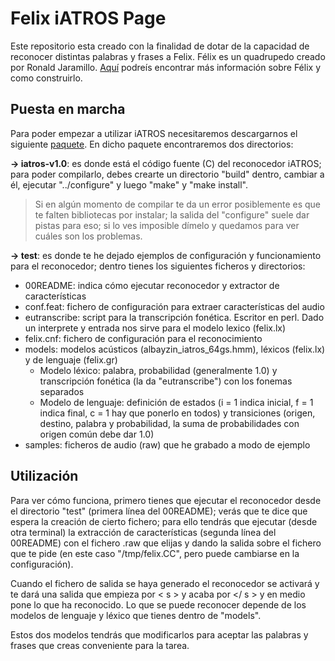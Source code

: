 # Felix iATROS Page

Este repositorio esta creado con la finalidad de dotar de la capacidad de reconocer distintas palabras y frases a Felix.
Félix es un quadrupedo creado por Ronald Jaramillo. 
[Aquí](https://burningservos.com/) podreís encontrar más información sobre Félix y como construirlo.

## Puesta en marcha 

Para poder empezar a utilizar iATROS necesitaremos descargarnos el siguiente [paquete](http://www.dsic.upv.es/~cmartine/trash/iATROS_felix.tgz).
En dicho paquete encontraremos dos directorios:

**->   iatros-v1.0**: es donde está el código fuente (C) del reconocedor iATROS; para poder compilarlo, 
debes crearte un directorio "build" dentro, cambiar a él, ejecutar "../configure" y luego "make" y "make install".

> Si en algún momento de compilar te da un error posiblemente es que te
falten bibliotecas por instalar; la salida del "configure" suele dar
pistas para eso; si lo ves imposible dímelo y quedamos para ver cuáles
son los problemas.

**->   test**: es donde te he dejado ejemplos de configuración y
funcionamiento para el reconocedor; dentro tienes los siguientes
ficheros y directorios:

  - 00README: indica cómo ejecutar reconocedor y extractor de características
  - conf.feat: fichero de configuración para extraer características del audio
  - eutranscribe: script para la transcripción fonética. Escritor en perl. Dado un interprete y entrada nos sirve para el modelo lexico (felix.lx)
  - felix.cnf: fichero de configuración para el reconocimiento
  - models: modelos acústicos (albayzin_iatros_64gs.hmm), léxicos (felix.lx) y de lenguaje (felix.gr)
    - Modelo léxico: palabra, probabilidad (generalmente 1.0) y transcripción fonética (la da "eutranscribe") con los fonemas separados
    - Modelo de lenguaje: definición de estados (i = 1 indica inicial, f = 1 indica final, c = 1 hay que ponerlo en todos) y transiciones (origen, destino, palabra y probabilidad, la suma de probabilidades con origen común debe dar 1.0)
  - samples: ficheros de audio (raw) que he grabado a modo de ejemplo
  
  
## Utilización
  
Para ver cómo funciona, primero tienes que ejecutar el reconocedor
desde el directorio "test" (primera línea del 00README); verás que te
dice que espera la creación de cierto fichero; para ello tendrás que
ejecutar (desde otra terminal) la extracción de características
(segunda línea del 00README) con el fichero .raw que elijas y dando la
salida sobre el fichero que te pide (en este caso "/tmp/felix.CC",
pero puede cambiarse en la configuración).

Cuando el fichero de salida se haya generado el reconocedor se
activará y te dará una salida que empieza por < s > y acaba por </  s > y
en medio pone lo que ha reconocido. Lo que se puede reconocer depende
de los modelos de lenguaje y léxico que tienes dentro de "models".

Estos dos modelos tendrás que modificarlos para aceptar las palabras y
frases que creas conveniente para la tarea.
